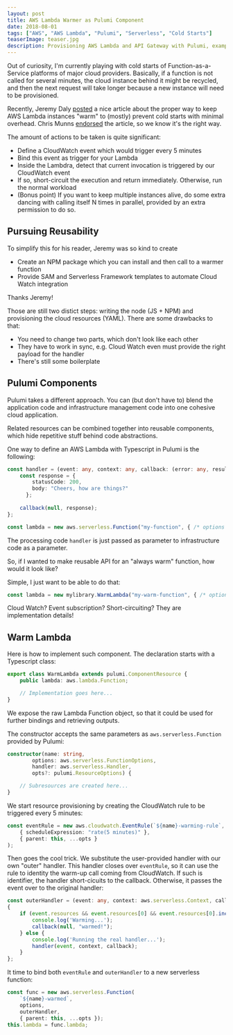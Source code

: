 ```yaml
---
layout: post
title: AWS Lambda Warmer as Pulumi Component
date: 2018-08-01
tags: ["AWS", "AWS Lambda", "Pulumi", "Serverless", "Cold Starts"]
teaserImage: teaser.jpg
description: Provisioning AWS Lambda and API Gateway with Pulumi, examples in 5 programming languages
---
```


Out of curiosity, I'm currently playing with cold starts of Function-as-a-Service platforms of major cloud providers. Basically,
if a function is not called for several minutes, the cloud instance behind it might be recycled, and then the next request will
take longer because a new instance will need to be provisioned.

Recently, Jeremy Daly [posted](https://www.jeremydaly.com/lambda-warmer-optimize-aws-lambda-function-cold-starts/) a nice
article about the proper way to keep AWS Lambda instances "warm" to (mostly) prevent cold starts with minimal overhead.
Chris Munns [endorsed](https://twitter.com/chrismunns/status/1017777028274294784) the article, so we know it's the right way.

The amount of actions to be taken is quite significant:

- Define a CloudWatch event which would trigger every 5 minutes
- Bind this event as trigger for your Lambda
- Inside the Lambdra, detect that current invocation is triggered by our CloudWatch event
- If so, short-circuit the execution and return immediately. Otherwise, run the normal workload
- (Bonus point) If you want to keep multiple instances alive, do some extra dancing with calling itself N times in parallel,
provided by an extra permission to do so.

Pursuing Reusability
--------------------

To simplify this for his reader, Jeremy was so kind to create 

- Create an NPM package which you can install and then call to a warmer function 
- Provide SAM and Serverless Framework templates to automate Cloud Watch integration

Thanks Jeremy!

Those are still two distict steps: writing the node (JS + NPM) and provisioning the cloud resources (YAML). There are some
drawbacks to that:

- You need to change two parts, which don't look like each other
- They have to work in sync, e.g. Cloud Watch even must provide the right payload for the handler
- There's still some boilerplate

Pulumi Components
-----------------

Pulumi takes a different approach. You can (but don't have to) blend the application code and infrastructure management code
into one cohesive cloud application.

Related resources can be combined together into reusable components, which hide repetitive stuff behind code abstractions.

One way to define an AWS Lambda with Typescript in Pulumi is the following:

``` typescript
const handler = (event: any, context: any, callback: (error: any, result: any) => void) => {
    const response = {
        statusCode: 200,
        body: "Cheers, how are things?"
      };
    
    callback(null, response);
};

const lambda = new aws.serverless.Function("my-function", { /* options */ }, handler);
```

The processing code `handler` is just passed as parameter to infrastructure code as a parameter.

So, if I wanted to make reusable API for an "always warm" function, how would it look like?

Simple, I just want to be able to do that:

``` typescript
const lambda = new mylibrary.WarmLambda("my-warm-function", { /* options */ }, handler);
```

Cloud Watch? Event subscription? Short-circuiting? They are implementation details!

Warm Lambda
-----------

Here is how to implement such component. The declaration starts with a Typescript class:

``` typescript
export class WarmLambda extends pulumi.ComponentResource {
    public lambda: aws.lambda.Function;

    // Implementation goes here...
}
```

We expose the raw Lambda Function object, so that it could be used for further bindings and retrieving outputs.

The constructor accepts the same parameters as `aws.serverless.Function` provided by Pulumi:

``` typescript
constructor(name: string,
        options: aws.serverless.FunctionOptions,
        handler: aws.serverless.Handler,
        opts?: pulumi.ResourceOptions) {

    // Subresources are created here...
}
```

We start resource provisioning by creating the CloudWatch rule to be triggered every 5 minutes:

``` typescript
const eventRule = new aws.cloudwatch.EventRule(`${name}-warming-rule`, 
    { scheduleExpression: "rate(5 minutes)" },
    { parent: this, ...opts }
);
```

Then goes the cool trick. We substitute the user-provided handler with our own "outer" handler. This handler closes
over `eventRule`, so it can use the rule to identity the warm-up call coming from CloudWatch. If such is identifier,
the handler short-cicuits to the callback. Otherwise, it passes the event over to the original handler:

``` typescript
const outerHandler = (event: any, context: aws.serverless.Context, callback: (error: any, result: any) => void) =>
{
    if (event.resources && event.resources[0] && event.resources[0].includes(eventRule.name.get())) {
        console.log('Warming...');
        callback(null, "warmed!");
    } else {
        console.log('Running the real handler...');
        handler(event, context, callback);
    }
};
```

It time to bind both `eventRule` and `outerHandler` to a new serverless function:

``` typescript
const func = new aws.serverless.Function(
    `${name}-warmed`, 
    options, 
    outerHandler, 
    { parent: this, ...opts });
this.lambda = func.lambda;            
```